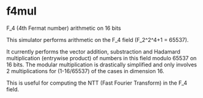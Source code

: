 # f4mul
F_4 (4th Fermat number) arithmetic on 16 bits

This simulator performs arithmetic on the F_4 field (F_2^2^4+1 = 65537).

It currently performs the vector addition, substraction and Hadamard multiplication (entrywise product) of numbers in this field modulo 65537 on 16 bits. The modular multiplication is drastically simplified and only involves 2 multiplications for (1-16/65537) of the cases in dimension 16.

This is useful for computing the NTT (Fast Fourier Transform) in the F_4 field.
